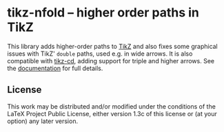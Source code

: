 # tikz-nfold – higher order paths in TikZ

This library adds higher-order paths to [TikZ][pgf] and also fixes some graphical issues with TikZ' `double` paths, used e.g. in wide arrows. It is also compatible with [tikz-cd][tikz-cd], adding support for triple and higher arrows. See the [documentation](tikz-nfold-doc.pdf) for full details.

[pgf]: https://ctan.org/pkg/pgf
[tikz-cd]: https://ctan.org/pkg/tikz-cd

## License

This work may be distributed and/or modified under the conditions of the LaTeX Project Public License, either version 1.3c of this license or (at your option) any later version.
